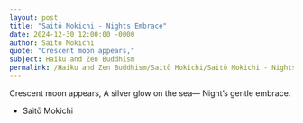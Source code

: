 ```yaml
---
layout: post
title: "Saitō Mokichi - Nights Embrace"
date: 2024-12-30 12:00:00 -0000
author: Saitō Mokichi
quote: "Crescent moon appears,"
subject: Haiku and Zen Buddhism
permalink: /Haiku and Zen Buddhism/Saitō Mokichi/Saitō Mokichi - Nights Embrace
---
```


Crescent moon appears,
A silver glow on the sea—
Night’s gentle embrace.

- Saitō Mokichi
